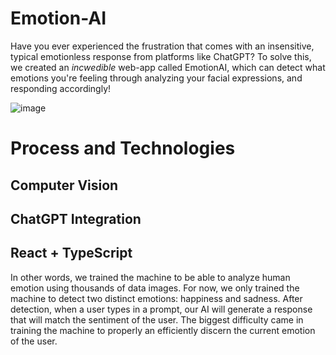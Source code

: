# Emotion-AI
Have you ever experienced the frustration that comes with an insensitive, typical emotionless response from platforms like ChatGPT? To solve this, we created an *incwedible* web-app called EmotionAI, which can detect what emotions you're feeling through analyzing your facial expressions, and responding accordingly!

![image](https://github.com/Mimsqueeze/Bitcamp-2024/assets/101283845/abe85296-47f8-4124-bd5c-3b6fa03a7492)

# Process and Technologies
## Computer Vision

## ChatGPT Integration

## React + TypeScript
In other words, we trained the machine to be able to analyze human emotion using thousands of data images. For now, we only trained the machine to detect two distinct emotions: happiness and sadness. After detection, when a user types in a prompt, our AI will generate a response that will match the sentiment of the user. The biggest difficulty came in training the machine to properly an efficiently discern the current emotion of the user.
